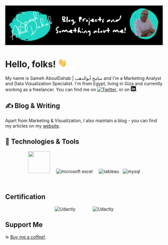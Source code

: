 
<!-- More info, tips and tricks for making GitHub Profile README can be found in my article at https://towardsdatascience.com/build-a-stunning-readme-for-your-github-profile-9b80434fe5d7 -->

[![Header](https://github.com/SamehAboulDahab/samehabouldahab/blob/main/SamehAboulDahab_GitHub_Header.png)](https://fb.com/samehabouldahab.me)

# Hello, folks! <img src="https://github.com/SamehAboulDahab/samehabouldahab/blob/main/Wave_SamehAboulDahab.gif" width="30px">

My name is Sameh AboulDahab | سامح أبوالدهب and I'm a Marketing Analyst and Data Visualization Specialist. I'm from Egypt, living in Giza and currently working as a freelancer. 
You can find me on [![Twitter][1.2]][1],  or on [![LinkedIn][3.2]][3].

## &#x270d; Blog & Writing

Apart from Marketing & Visualization, I also maintain a blog - you can find my articles on my [website](https://samehabouldahab.com/).

## 🔧 Technologies & Tools

<p style="text-align: center;"><img src="https://simpleicons.org/icons/powerbi.svg" alt="" width="70" height="70" />&nbsp; &nbsp; &nbsp;<img src="https://simpleicons.org/icons/microsoftexcel.svg" alt="microsoft excel" width="70" height="70" />&nbsp; &nbsp; &nbsp;<img src="https://simpleicons.org/icons/tableau.svg" alt="tableau" width="70" height="70" />&nbsp; &nbsp;<img src="https://simpleicons.org/icons/mysql.svg" alt="mysql" width="70" height="70" /></p>
<p style="text-align: center;">&nbsp;</p>

## Certification 

<p style="text-align: center;"><img src="https://simpleicons.org/icons/udacity.svg" alt="Udactiy " width="70" height="70" />&nbsp; &nbsp; &nbsp; &nbsp; &nbsp; &nbsp; &nbsp;&nbsp;<img src="https://simpleicons.org/icons/hubspot.svg" alt="Udactiy " width="70" height="70" /></p>


## Support Me
☕️ [Buy me a coffee!](https://www.buymeacoffee.com/samehabouldahab).











<!-- links to social media icons -->

<!-- icons with padding -->

[1.1]: http://i.imgur.com/tXSoThF.png (twitter icon with padding)
[2.1]: http://i.imgur.com/0o48UoR.png (github icon with padding)

<!-- icons without padding -->

[1.2]: http://i.imgur.com/wWzX9uB.png (twitter icon without padding)
[2.2]: http://i.imgur.com/9I6NRUm.png (github icon without padding)
[3.2]: https://github.com/SamehAboulDahab/samehabouldahab/blob/main/linkedin_SamehAboulDahab.png (LinkedIn icon without padding)


<!-- links to your social media accounts -->

[1]: https://twitter.com/SamehAboulDahab
[2]: https://github.com/SamehAboulDahab
[3]: https://www.linkedin.com/in/SamehAboulDahab


<!-- Resources -->
<!-- Icons: https://simpleicons.org/ -->
<!-- GitHub Stats: https://github.com/anuraghazra/github-readme-stats -->
<!-- Emojis: https://emojipedia.org/emoji/ -->
<!-- HTML Emojis: https://www.fileformat.info/index.htm -->
<!-- Shields: https://shields.io/ -->
<!-- Awesome GitHub Profile README: https://github.com/abhisheknaiidu/awesome-github-profile-readme -->














<!--
**SamehAboulDahab/samehabouldahab** is a ✨ _special_ ✨ repository because its `README.md` (this file) appears on your GitHub profile.

Here are some ideas to get you started:
### Hi there 👋

- 🔭 I’m currently working on ...
- 🌱 I’m currently learning ...
- 👯 I’m looking to collaborate on ...
- 🤔 I’m looking for help with ...
- 💬 Ask me about ...
- 📫 How to reach me: ...
- 😄 Pronouns: ...
- ⚡ Fun fact: ...

<a href="https://github.com/samehabouldahab">
<img align="center" alt="sabesan's Github Stats" src="https://github-readme-stats.codestackr.vercel.app/api?username=samehabouldahab&show_icons=true&hide_border=true&count_private=true&include_all_commits=true&theme=radical" /></a>

<a href="https://github.com/samehabouldahab">
  <img align="center" src="https://github-readme-stats.anuraghazra1.vercel.app/api/top-langs/?username=samehabouldahab&layout=compact&theme=radical" />
</a>#



-->

